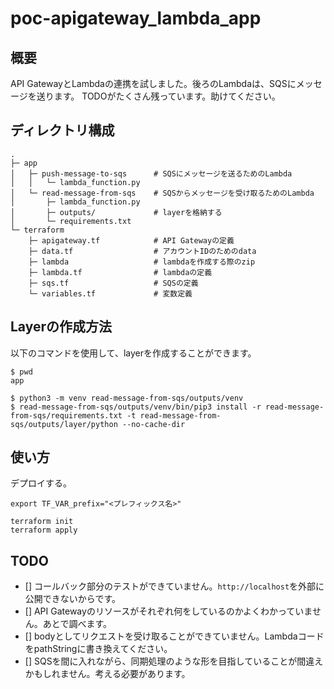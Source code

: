 # poc-apigateway_lambda_app

## 概要

API GatewayとLambdaの連携を試しました。後ろのLambdaは、SQSにメッセージを送ります。
TODOがたくさん残っています。助けてください。

## ディレクトリ構成

```
.
├─ app
│   ├─ push-message-to-sqs      # SQSにメッセージを送るためのLambda
│   │   └─ lambda_function.py   
│   └─ read-message-from-sqs    # SQSからメッセージを受け取るためのLambda
│       ├─ lambda_function.py
│       ├─ outputs/             # layerを格納する
│       └─ requirements.txt     
└─ terraform
    ├─ apigateway.tf            # API Gatewayの定義
    ├─ data.tf                  # アカウントIDのためのdata
    ├─ lambda                   # lambdaを作成する際のzip
    ├─ lambda.tf                # lambdaの定義
    ├─ sqs.tf                   # SQSの定義
    └─ variables.tf             # 変数定義
```

## Layerの作成方法

以下のコマンドを使用して、layerを作成することができます。

```
$ pwd
app

$ python3 -m venv read-message-from-sqs/outputs/venv
$ read-message-from-sqs/outputs/venv/bin/pip3 install -r read-message-from-sqs/requirements.txt -t read-message-from-sqs/outputs/layer/python --no-cache-dir
```

## 使い方

デプロイする。

```
export TF_VAR_prefix="<プレフィックス名>"

terraform init
terraform apply
```

## TODO

- [] コールバック部分のテストができていません。`http://localhost`を外部に公開できないからです。
- [] API Gatewayのリソースがそれぞれ何をしているのかよくわかっていません。あとで調べます。
- [] bodyとしてリクエストを受け取ることができていません。LambdaコードをpathStringに書き換えてください。
- [] SQSを間に入れながら、同期処理のような形を目指していることが間違えかもしれません。考える必要があります。
